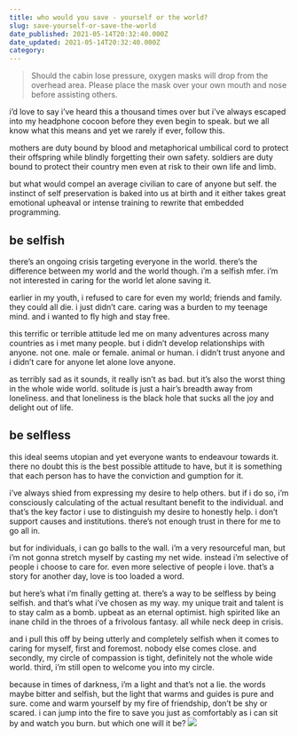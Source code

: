 ```yaml
---
title: who would you save - yourself or the world?
slug: save-yourself-or-save-the-world
date_published: 2021-05-14T20:32:40.000Z
date_updated: 2021-05-14T20:32:40.000Z
category: 
---
```

> Should the cabin lose pressure, oxygen masks will drop from the overhead area. Please place the mask over your own mouth and nose before assisting others.

i’d love to say i’ve heard this a thousand times over but i’ve always escaped into my headphone cocoon before they even begin to speak. but we all know what this means and yet we rarely if ever, follow this.

mothers are duty bound by blood and metaphorical umbilical cord to protect their offspring while blindly forgetting their own safety. soldiers are duty bound to protect their country men even at risk to their own life and limb.

but what would compel an average civilian to care of anyone but self. the instinct of self preservation is baked into us at birth and it either takes great emotional upheaval or intense training to rewrite that embedded programming.

## be selfish

there’s an ongoing crisis targeting everyone in the world. there’s the difference between my world and the world though. i’m a selfish mfer. i’m not interested in caring for the world let alone saving it.

earlier in my youth, i refused to care for even my world; friends and family. they could all die. i just didn’t care. caring was a burden to my teenage mind. and i wanted to fly high and stay free.

this terrific or terrible attitude led me on many adventures across many countries as i met many people. but i didn’t develop relationships with anyone. not one. male or female. animal or human. i didn’t trust anyone and i didn’t care for anyone let alone love anyone.

as terribly sad as it sounds, it really isn’t as bad. but it’s also the worst thing in the whole wide world. solitude is just a hair’s breadth away from loneliness. and that loneliness is the black hole that sucks all the joy and delight out of life.

## be selfless

this ideal seems utopian and yet everyone wants to endeavour towards it. there no doubt this is the best possible attitude to have, but it is something that each person has to have the conviction and gumption for it.

i’ve always shied from expressing my desire to help others. but if i do so, i’m consciously calculating of the actual resultant benefit to the individual. and that’s the key factor i use to distinguish my desire to honestly help. i don’t support causes and institutions. there’s not enough trust in there for me to go all in.

but for individuals, i can go balls to the wall. i’m a very resourceful man, but i’m not gonna stretch myself by casting my net wide. instead i’m selective of people i choose to care for. even more selective of people i love. that’s a story for another day, love is too loaded a word.

but here’s what i’m finally getting at. there’s a way to be selfless by being selfish. and that’s what i’ve chosen as my way. my unique trait and talent is to stay calm as a bomb. upbeat as an eternal optimist. high spirited like an inane child in the throes of a frivolous fantasy. all while neck deep in crisis.

and i pull this off by being utterly and completely selfish when it comes to caring for myself, first and foremost. nobody else comes close. and secondly, my circle of compassion is tight, definitely not the whole wide world. third, i’m still open to welcome you into my circle.

because in times of darkness, i’m a light and that’s not a lie. the words maybe bitter and selfish, but the light that warms and guides is pure and sure. come and warm yourself by my fire of friendship, don’t be shy or scared. i can jump into the fire to save you just as comfortably as i can sit by and watch you burn. but which one will it be?
![](https://images.unsplash.com/photo-1478131143081-80f7f84ca84d?crop=entropy&amp;cs=tinysrgb&amp;fit=max&amp;fm=jpg&amp;ixid=MnwxNDIyNzR8MHwxfHNlYXJjaHw2fHxib25maXJlfGVufDB8fHx8MTYyMTAyMzQ1OA&amp;ixlib=rb-1.2.1&amp;q=80&amp;w=1080)
